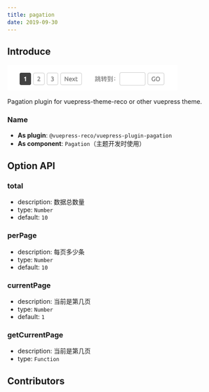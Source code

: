 ```yaml
---
title: pagation
date: 2019-09-30
---
```


## Introduce <GitHubLink repo="vuepress-reco/vuepress-plugin-pagation/"/>

![demo.png](./images/pagation.png)

Pagation plugin for vuepress-theme-reco or other vuepress theme.

### Name

- **As plugin**: `@vuepress-reco/vuepress-plugin-pagation`
- **As component**: `Pagation`（主题开发时使用）

## Option API

### total

- description: 数据总数量
- type: `Number`
- default: `10`

### perPage

- description: 每页多少条
- type: `Number`
- default: `10`

### currentPage

- description: 当前是第几页
- type: `Number`
- default: `1`

### getCurrentPage

- description: 当前是第几页
- type: `Function`

## Contributors

<Contributors user="vuepress-reco" repo="vuepress-plugin-pagation"></Contributors>